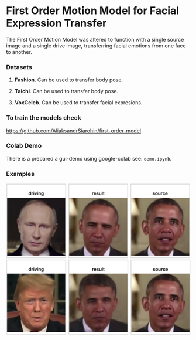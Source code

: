 # First Order Motion Model for Facial Expression Transfer  

The First Order Motion Model was altered to function with a single source image and a single drive image, transferring facial emotions from one face to another.

### Datasets

1. **Fashion**. 
Can be used to transfer body pose.

1. **Taichi**. 
Can be used to transfer body pose.
 
1. **VoxCeleb**. 
Can be used to transfer facial expresions.

### To train the models check 
https://github.com/AliaksandrSiarohin/first-order-model

### Colab Demo 
There is a  prepared a gui-demo using google-colab see: ```demo.ipynb```. 

### Examples
<img src="sup-mat/Example1.png" width="512"> 
<img src="sup-mat/Example2.png" width="512"> 
